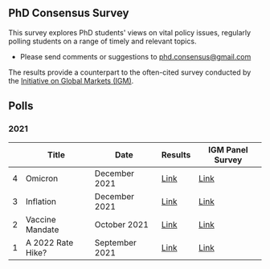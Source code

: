 ## PhD Consensus Survey

This survey explores PhD students' views on vital policy issues, regularly polling students on a range of timely and relevant topics. 
- Please send comments or suggestions to [phd.consensus@gmail.com](ph)

The results provide a counterpart to the often-cited survey conducted by the [Initiative on Global Markets (IGM)](https://www.igmchicago.org/).

## Polls
### 2021

|   | Title             | Date           | Results        |  IGM Panel Survey |        
|---|-------------------|----------------|----------------|----------------|
| 4 | Omicron           | December 2021  |[Link](2021/04_omicron.md)|[Link](https://www.igmchicago.org/surveys/omicron-2/)|
| 3 | Inflation         | December 2021  |[Link](2021/03_inflation.md) |[Link](https://www.igmchicago.org/surveys/inflation/)|
| 2 | Vaccine Mandate   | October 2021   |[Link](2021/02_vaccine.md) |[Link](https://www.igmchicago.org/surveys/vaccine-mandate/)|
| 1 | A 2022 Rate Hike? | September 2021 |[Link](2021/01_ratehike.md) |[Link](https://www.igmchicago.org/ft-igm-us-macroeconomists-survey/ftxigm-survey-a-2022-rate-hike/)|


